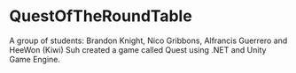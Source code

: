 # QuestOfTheRoundTable
A group of students: Brandon Knight, Nico Gribbons, Alfrancis Guerrero and HeeWon (Kiwi) Suh created a game called Quest using .NET and Unity Game Engine.
